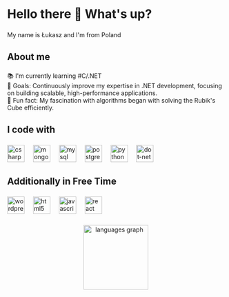 <h1 align="left">Hello there 👋 What's up?</h1>

###

<p align="left">My name is Łukasz and I'm from Poland</p>

###

<h2 align="left">About me</h2>

###

<p align="left">📚 I'm currently learning #C/.NET<br>🎯 Goals: Continuously improve my expertise in .NET development, focusing on building scalable, high-performance applications.<br>🎲 Fun fact: My fascination with algorithms began with solving the Rubik's Cube efficiently.</p>

###

<h2 align="left">I code with</h2>

###

<div align="left">
  <img src="https://skillicons.dev/icons?i=cs" height="40" alt="csharp logo"  />
  <img width="12" />
  <img src="https://cdn.jsdelivr.net/gh/devicons/devicon/icons/mongodb/mongodb-original.svg" height="40" alt="mongodb logo"  />
  <img width="12" />
  <img src="https://cdn.jsdelivr.net/gh/devicons/devicon/icons/mysql/mysql-original.svg" height="40" alt="mysql logo"  />
  <img width="12" />
  <img src="https://cdn.jsdelivr.net/gh/devicons/devicon/icons/postgresql/postgresql-original.svg" height="40" alt="postgresql logo"  />
  <img width="12" />
  <img src="https://cdn.jsdelivr.net/gh/devicons/devicon/icons/python/python-original.svg" height="40" alt="python logo"  />
  <img width="12" />
  <img src="https://skillicons.dev/icons?i=dotnet" height="40" alt="dot-net logo"  />
</div>

###

<h2 align="left">Additionally in Free Time</h2>

###

<div align="left">
  <img src="https://skillicons.dev/icons?i=wordpress" height="40" alt="wordpress logo"  />
  <img width="12" />
  <img src="https://cdn.jsdelivr.net/gh/devicons/devicon/icons/html5/html5-original.svg" height="40" alt="html5 logo"  />
  <img width="12" />
  <img src="https://cdn.jsdelivr.net/gh/devicons/devicon/icons/javascript/javascript-original.svg" height="40" alt="javascript logo"  />
  <img width="12" />
  <img src="https://cdn.jsdelivr.net/gh/devicons/devicon/icons/react/react-original.svg" height="40" alt="react logo"  />
</div>

###

<!-- <img src="https://raw.githubusercontent.com/lcichy16/lcichy16/output/snake.svg" alt="Snake animation" /> -->

###

<div align="center">
  <img src="https://github-readme-stats.vercel.app/api/top-langs?username=lcichy16&locale=en&hide_title=false&layout=compact&card_width=320&langs_count=5&theme=dracula&hide_border=false&order=2" height="150" alt="languages graph"  />
</div>

###
